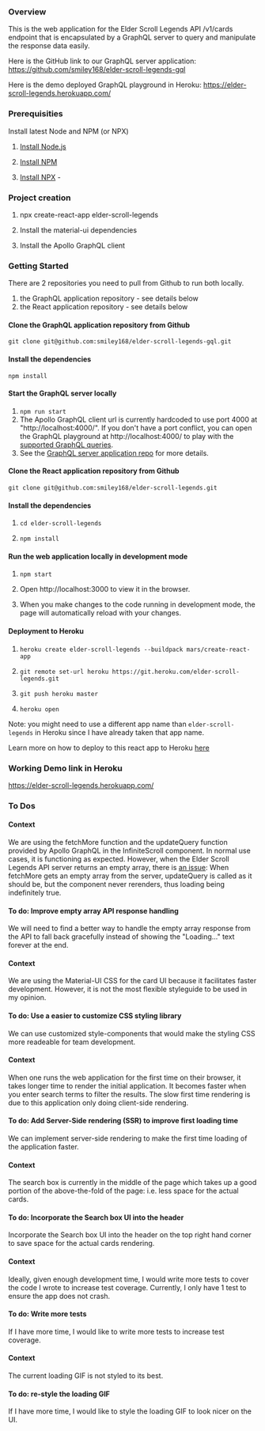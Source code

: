 ### Overview

This is the web application for the Elder Scroll Legends API /v1/cards endpoint that is encapsulated by a GraphQL server to query and manipulate the response data easily. 

Here is the GitHub link to our GraphQL server application: https://github.com/smiley168/elder-scroll-legends-gql

Here is the demo deployed GraphQL playground in Heroku: https://elder-scroll-legends.herokuapp.com/

### Prerequisities

Install latest Node and NPM (or NPX)

1. [Install Node.js](https://nodejs.org/en/download/package-manager/)

1. [Install NPM](https://www.npmjs.com/get-npm)

1. [Install NPX](https://www.npmjs.com/package/npx) - 


### Project creation

1. npx create-react-app elder-scroll-legends

1. Install the material-ui dependencies

1. Install the Apollo GraphQL client


### Getting Started

There are 2 repositories you need to pull from Github to run both locally.

1. the GraphQL application repository - see details below
1. the React application repository - see details below

#### Clone the GraphQL application repository from Github

```git clone git@github.com:smiley168/elder-scroll-legends-gql.git```

#### Install the dependencies

```npm install```

#### Start the GraphQL server locally

1. ```npm run start```
1. The Apollo GraphQL client url is currently hardcoded to use port 4000 at "http://localhost:4000/". If you don't have a port conflict, you can open the GraphQL playground at http://localhost:4000/ to play with the [supported GraphQL queries](https://github.com/smiley168/elder-scroll-legends-gql#currently-supported-queries).
1. See the [GraphQL server application repo](https://github.com/smiley168/elder-scroll-legends-gql) for more details.

#### Clone the React application repository from Github 

```git clone git@github.com:smiley168/elder-scroll-legends.git```

#### Install the dependencies

1. ```cd elder-scroll-legends```

1. ```npm install```

#### Run the web application locally in development mode

1. ```npm start```

1. Open http://localhost:3000 to view it in the browser.

1. When you make changes to the code running in development mode, the page will automatically reload with your changes.


#### Deployment to Heroku

1. ```heroku create elder-scroll-legends --buildpack mars/create-react-app```

1. ```git remote set-url heroku https://git.heroku.com/elder-scroll-legends.git```

1. ```git push heroku master```

1. ```heroku open```

Note: you might need to use a different app name than `elder-scroll-legends` in Heroku since I have already taken that app name.

Learn more on how to deploy to this react app to Heroku [here](https://github.com/mars/create-react-app-buildpack)

### Working Demo link in Heroku

https://elder-scroll-legends.herokuapp.com/



### To Dos

#### Context

We are using the fetchMore function and the updateQuery function provided by Apollo GraphQL in the InfiniteScroll component. In normal use cases, it is functioning as expected. However, when the Elder Scroll Legends API server returns an empty array, there is [an issue](https://github.com/apollographql/react-apollo/issues/3468): When fetchMore gets an empty array from the server, updateQuery is called as it should be, but the component never rerenders, thus loading being indefinitely true. 

#### To do: Improve empty array API response handling 

We will need to find a better way to handle the empty array response from the API to fall back gracefully instead of showing the "Loading..." text forever at the end.

#### Context

We are using the Material-UI CSS for the card UI because it facilitates faster development. However, it is not the most flexible styleguide to be used in my opinion. 

#### To do: Use a easier to customize CSS styling library

We can use customized style-components that would make the styling CSS more readeable for team development.

#### Context

When one runs the web application for the first time on their browser, it takes longer time to render the initial application. It becomes faster when you enter search terms to filter the results. The slow first time rendering is due to this application only doing client-side rendering.

#### To do: Add Server-Side rendering (SSR) to improve first loading time

We can implement server-side rendering to make the first time loading of the application faster.

#### Context

The search box is currently in the middle of the page which takes up a good portion of the above-the-fold of the page: i.e. less space for the actual cards.

#### To do: Incorporate the Search box UI into the header 

Incorporate the Search box UI into the header on the top right hand corner to save space for the actual cards rendering.


#### Context

Ideally, given enough development time, I would write more tests to cover the code I wrote to increase test coverage. Currently, I only have 1 test to ensure the app does not crash.

#### To do: Write more tests

If I have more time, I would like to write more tests to increase test coverage. 

#### Context

The current loading GIF is not styled to its best.

#### To do: re-style the loading GIF

If I have more time, I would like to style the loading GIF to look nicer on the UI.
